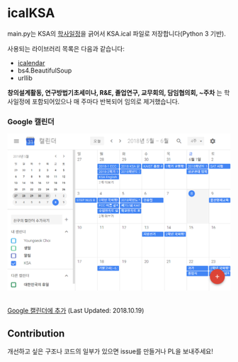 # icalKSA

main.py는 KSA의 [학사일정](https://ksa.hs.kr/SchoolEvent/Index/135)을 긁어서 KSA.ical 파일로 저장합니다(Python 3 기반).

사용되는 라이브러리 목록은 다음과 같습니다:

- [icalendar](https://icalendar.readthedocs.io/en/latest/index.html)
- bs4.BeautifulSoup
- urllib

**창의설계활동, 연구방법기초세미나, R&E, 졸업연구, 교무회의, 담임협의회, ~주차**
는 학사일정에 포함되어있으나 매 주마다 반복되어 임의로 제거했습니다.

### Google 캘린더
<div style="text-align:center"><img src ='./google_calendar.PNG' /></div><br>

[Google 캘린더에 추가](https://calendar.google.com/calendar?cid=NWZxc2VsdWw3ajBqMHBtc29zbm9jdDJ2Z2tAZ3JvdXAuY2FsZW5kYXIuZ29vZ2xlLmNvbQ) (Last Updated: 2018.10.19)



## Contribution

개선하고 싶은 구조나 코드의 일부가 있으면 issue를 만들거나 PL을 보내주세요!